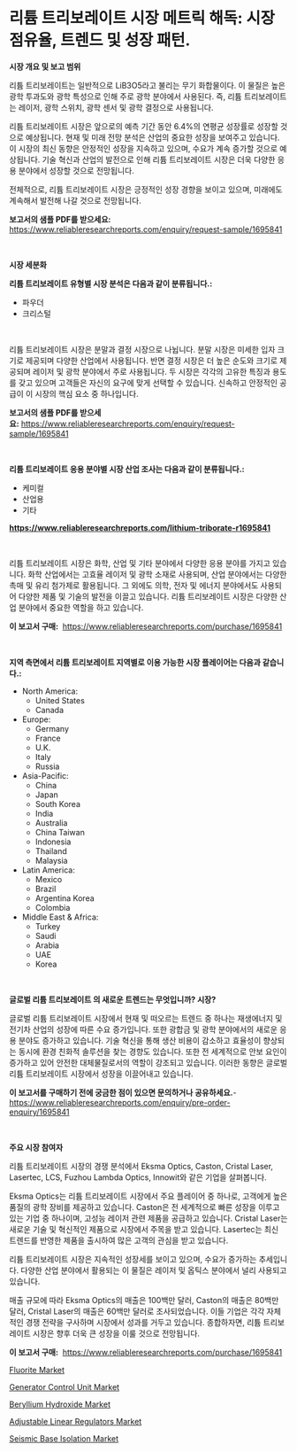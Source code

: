 <p><h1>리튬 트리보레이트 시장 메트릭 해독: 시장 점유율, 트렌드 및 성장 패턴.</h1></p><p><strong>시장 개요 및 보고 범위</strong></p>
<p><p>리튬 트리보레이트는 일반적으로 LiB3O5라고 불리는 무기 화합물이다. 이 물질은 높은 광학 투과도와 광학 특성으로 인해 주로 광학 분야에서 사용된다. 즉, 리튬 트리보레이트는 레이저, 광학 스위치, 광학 센서 및 광학 결정으로 사용됩니다.</p><p>리튬 트리보레이트 시장은 앞으로의 예측 기간 동안 6.4%의 연평균 성장률로 성장할 것으로 예상됩니다. 현재 및 미래 전망 분석은 산업의 중요한 성장을 보여주고 있습니다. 이 시장의 최신 동향은 안정적인 성장을 지속하고 있으며, 수요가 계속 증가할 것으로 예상됩니다. 기술 혁신과 산업의 발전으로 인해 리튬 트리보레이트 시장은 더욱 다양한 응용 분야에서 성장할 것으로 전망됩니다.</p><p>전체적으로, 리튬 트리보레이트 시장은 긍정적인 성장 경향을 보이고 있으며, 미래에도 계속해서 발전해 나갈 것으로 전망됩니다.</p></p>
<p><strong>보고서의 샘플 PDF를 받으세요:</strong> <a href="https://www.reliableresearchreports.com/enquiry/request-sample/1695841">https://www.reliableresearchreports.com/enquiry/request-sample/1695841</a></p>
<p>&nbsp;</p>
<p><strong>시장 세분화</strong></p>
<p><strong>리튬 트리보레이트 유형별 시장 분석은 다음과 같이 분류됩니다.:</strong></p>
<p><ul><li>파우더</li><li>크리스털</li></ul></p>
<p>&nbsp;</p>
<p><p>리튬 트리보레이트 시장은 분말과 결정 시장으로 나뉩니다. 분말 시장은 미세한 입자 크기로 제공되며 다양한 산업에서 사용됩니다. 반면 결정 시장은 더 높은 순도와 크기로 제공되며 레이저 및 광학 분야에서 주로 사용됩니다. 두 시장은 각각의 고유한 특징과 용도를 갖고 있으며 고객들은 자신의 요구에 맞게 선택할 수 있습니다. 신속하고 안정적인 공급이 이 시장의 핵심 요소 중 하나입니다.</p></p>
<p><strong>보고서의 샘플 PDF를 받으세요:</strong>&nbsp;<a href="https://www.reliableresearchreports.com/enquiry/request-sample/1695841">https://www.reliableresearchreports.com/enquiry/request-sample/1695841</a></p>
<p>&nbsp;</p>
<p><strong> 리튬 트리보레이트 응용 분야별 시장 산업 조사는 다음과 같이 분류됩니다.:</strong></p>
<p><ul><li>케미컬</li><li>산업용</li><li>기타</li></ul></p>
<p><strong><a href="https://www.reliableresearchreports.com/lithium-triborate-r1695841">https://www.reliableresearchreports.com/lithium-triborate-r1695841</a></strong></p>
<p>&nbsp;</p>
<p><p>리튬 트리보레이트 시장은 화학, 산업 및 기타 분야에서 다양한 응용 분야를 가지고 있습니다. 화학 산업에서는 고효율 레이저 및 광학 소재로 사용되며, 산업 분야에서는 다양한 촉매 및 유리 첨가제로 활용됩니다. 그 외에도 의학, 전자 및 에너지 분야에서도 사용되어 다양한 제품 및 기술의 발전을 이끌고 있습니다. 리튬 트리보레이트 시장은 다양한 산업 분야에서 중요한 역할을 하고 있습니다.</p></p>
<p><strong>이 보고서 구매:</strong>&nbsp; <a href="https://www.reliableresearchreports.com/purchase/1695841">https://www.reliableresearchreports.com/purchase/1695841</a></p>
<p>&nbsp;</p>
<p><strong>지역 측면에서 리튬 트리보레이트 지역별로 이용 가능한 시장 플레이어는 다음과 같습니다.:</strong></p>
<p><ul>
    <li>
        North America:
        <ul>
            <li>United States</li>
            <li>Canada</li>
        </ul>
    </li>
    <li>
        Europe:
        <ul>
            <li>Germany</li>
            <li>France</li>
            <li>U.K.</li>
            <li>Italy</li>
            <li>Russia</li>
        </ul>
    </li>
    <li>
        Asia-Pacific:
        <ul>
            <li>China</li>
            <li>Japan</li>
            <li>South Korea</li>
            <li>India</li>
            <li>Australia</li>
            <li>China Taiwan</li>
            <li>Indonesia</li>
            <li>Thailand</li>
            <li>Malaysia</li>
        </ul>
    </li>
    <li>
        Latin America:
        <ul>
            <li>Mexico</li>
            <li>Brazil</li>
            <li>Argentina Korea</li>
            <li>Colombia</li>
        </ul>
    </li>
    <li>
        Middle East & Africa:
        <ul>
            <li>Turkey</li>
            <li>Saudi</li>
            <li>Arabia</li>
            <li>UAE</li>
            <li>Korea</li>
        </ul>
    </li>
    </ul></p>
<p>&nbsp;</p>
<p><strong>글로벌 리튬 트리보레이트 의 새로운 트렌드는 무엇입니까? 시장?</strong></p>
<p><p>글로벌 리튬 트리보레이트 시장에서 현재 및 떠오르는 트렌드 중 하나는 재생에너지 및 전기차 산업의 성장에 따른 수요 증가입니다. 또한 광합금 및 광학 분야에서의 새로운 응용 분야도 증가하고 있습니다. 기술 혁신을 통해 생산 비용이 감소하고 효율성이 향상되는 동시에 환경 친화적 솔루션을 찾는 경향도 있습니다. 또한 전 세계적으로 안보 요인이 증가하고 있어 안전한 대체물질로서의 역할이 강조되고 있습니다. 이러한 동향은 글로벌 리튬 트리보레이트 시장에서 성장을 이끌어내고 있습니다.</p></p>
<p><strong>이 보고서를 구매하기 전에 궁금한 점이 있으면 문의하거나 공유하세요.</strong>- <a href="https://www.reliableresearchreports.com/enquiry/pre-order-enquiry/1695841">https://www.reliableresearchreports.com/enquiry/pre-order-enquiry/1695841</a></p>
<p>&nbsp;</p>
<p><strong>주요 시장 참여자</strong></p>
<p><p>리튬 트리보레이트 시장의 경쟁 분석에서 Eksma Optics, Caston, Cristal Laser, Lasertec, LCS, Fuzhou Lambda Optics, Innowit와 같은 기업을 살펴봅니다. </p><p>Eksma Optics는 리튬 트리보레이트 시장에서 주요 플레이어 중 하나로, 고객에게 높은 품질의 광학 장비를 제공하고 있습니다. Caston은 전 세계적으로 빠른 성장을 이루고 있는 기업 중 하나이며, 고성능 레이저 관련 제품을 공급하고 있습니다. Cristal Laser는 새로운 기술 및 혁신적인 제품으로 시장에서 주목을 받고 있습니다. Lasertec는 최신 트렌드를 반영한 제품을 출시하여 많은 고객의 관심을 받고 있습니다. </p><p>리튬 트리보레이트 시장은 지속적인 성장세를 보이고 있으며, 수요가 증가하는 추세입니다. 다양한 산업 분야에서 활용되는 이 물질은 레이저 및 옵틱스 분야에서 널리 사용되고 있습니다. </p><p>매출 규모에 따라 Eksma Optics의 매출은 100백만 달러, Caston의 매출은 80백만 달러, Cristal Laser의 매출은 60백만 달러로 조사되었습니다. 이들 기업은 각각 자체적인 경쟁 전략을 구사하며 시장에서 성과를 거두고 있습니다. 종합하자면, 리튬 트리보레이트 시장은 향후 더욱 큰 성장을 이룰 것으로 전망됩니다.</p></p>
<p><strong>이 보고서 구매:</strong>&nbsp;&nbsp;<a href="https://www.reliableresearchreports.com/purchase/1695841">https://www.reliableresearchreports.com/purchase/1695841</a></p>
<p><p><a href="https://www.linkedin.com/pulse/fluorite-market-size-growing-forecasted-period-from-2024-2031-hztsf?trackingId=Gl%2FA2fw3uc8dKdf5tQ%2FiWw%3D%3D">Fluorite Market</a></p><p><a href="https://github.com/RickHolmes3/Market-Research-Report-List-4/blob/main/generator-control-unit-market.md">Generator Control Unit Market</a></p><p><a href="https://www.linkedin.com/pulse/beryllium-hydroxide-market-challenges-opportunities-growth-drivers-v0cnf?trackingId=FjdC7CCgkCjduYTbhPmtEA%3D%3D">Beryllium Hydroxide Market</a></p><p><a href="https://boundless-drawbridge-702.notion.site/Adjustable-Linear-Regulators-Market-Report-Reveals-the-Latest-Trends-And-Growth-Opportunities-of-thi-9e570b962f3e4d73a0cc95961459c8a6">Adjustable Linear Regulators Market</a></p><p><a href="https://view.publitas.com/reportprime-1/analyzing-seismic-base-isolation-market-global-industry-perspective-and-forecast-2024-to-2031/">Seismic Base Isolation Market</a></p></p>